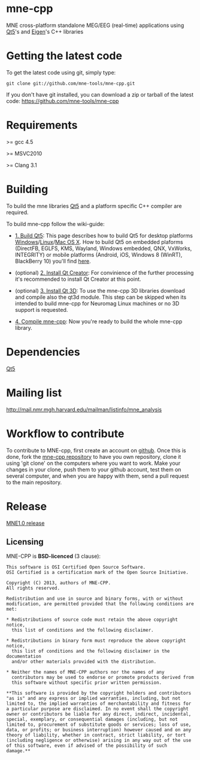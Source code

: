mne-cpp
=========

MNE cross-platform standalone MEG/EEG (real-time) applications using [Qt5](http://qt-project.org/downloads)'s and [Eigen](http://eigen.tuxfamily.org)'s C++ libraries

Getting the latest code
=========================

To get the latest code using git, simply type:

    git clone git://github.com/mne-tools/mne-cpp.git

If you don't have git installed, you can download a zip or tarball
of the latest code: https://github.com/mne-tools/mne-cpp

Requirements
==========

\>= gcc 4.5

\>= MSVC2010

\>= Clang 3.1


Building
========

To build the mne libraries [Qt5](http://qt-project.org/downloads) and a platform specific C++ compiler are required.

To build mne-cpp follow the wiki-guide:
* [1. Build Qt5](https://github.com/mne-tools/mne-cpp/wiki/1.-Build-Qt5): This page describes how to build Qt5 for desktop platforms [Windows](https://github.com/mne-tools/mne-cpp/wiki/1.-Build-Qt5#windows)/[Linux](https://github.com/mne-tools/mne-cpp/wiki/1.-Build-Qt5#linux)/[Mac OS X](https://github.com/mne-tools/mne-cpp/wiki/1.-Build-Qt5#mac-os-x). How to build Qt5 on embedded plaforms (DirectFB, EGLFS, KMS, Wayland, Windows embedded, QNX, VxWorks, INTEGRITY) or mobile platforms (Android, iOS, Windows 8 (WinRT), BlackBerry 10) you'll find [here](http://qt-project.org/doc/qt-5.0/qtdoc/platform-details.html).

* (optional) [2. Install Qt Creator](https://github.com/mne-tools/mne-cpp/wiki/2.-Install-Qt-Creator): For convinience of the further processing it's recommended to install Qt Creator at this point.

* (optional) [3. Install Qt 3D](https://github.com/mne-tools/mne-cpp/wiki/3.-Install-Qt3D): To use the mne-cpp 3D libraries download and compile also the qt3d module. This step can be skipped when its intended to build mne-cpp for Neuromag Linux machines or no 3D support is requested.

* [4. Compile mne-cpp](https://github.com/mne-tools/mne-cpp/wiki/4.-Compile-mne-cpp): Now you're ready to build the whole mne-cpp library.

Dependencies
============

[Qt5](http://qt-project.org/downloads)


Mailing list
============

http://mail.nmr.mgh.harvard.edu/mailman/listinfo/mne_analysis


Workflow to contribute
=========================

To contribute to MNE-cpp, first create an account on [github](http://github.com/). Once this is done, fork the [mne-cpp repository](http://github.com/mne-tools/mne-cpp) to have you own repository,
clone it using 'git clone' on the computers where you want to work. Make
your changes in your clone, push them to your github account, test them
on several computer, and when you are happy with them, send a pull
request to the main repository.


Release
==========

[MNE1.0 release](https://github.com/mne-tools/mne-cpp/wiki/MNE-1.0-release)



Licensing
----------

MNE-CPP is **BSD-licenced** (3 clause):

    This software is OSI Certified Open Source Software.
    OSI Certified is a certification mark of the Open Source Initiative.

    Copyright (C) 2013, authors of MNE-CPP.
    All rights reserved.

    Redistribution and use in source and binary forms, with or without
    modification, are permitted provided that the following conditions are met:

    * Redistributions of source code must retain the above copyright notice, 
      this list of conditions and the following disclaimer.

    * Redistributions in binary form must reproduce the above copyright notice,
      this list of conditions and the following disclaimer in the documentation
      and/or other materials provided with the distribution.

    * Neither the names of MNE-CPP authors nor the names of any
      contributors may be used to endorse or promote products derived from
      this software without specific prior written permission.

    **This software is provided by the copyright holders and contributors
    "as is" and any express or implied warranties, including, but not
    limited to, the implied warranties of merchantability and fitness for
    a particular purpose are disclaimed. In no event shall the copyright
    owner or contributors be liable for any direct, indirect, incidental,
    special, exemplary, or consequential damages (including, but not
    limited to, procurement of substitute goods or services; loss of use,
    data, or profits; or business interruption) however caused and on any
    theory of liability, whether in contract, strict liability, or tort
    (including negligence or otherwise) arising in any way out of the use
    of this software, even if advised of the possibility of such
    damage.**
